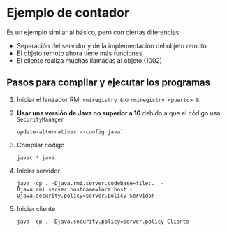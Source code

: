 # Ejemplo de contador

Es un ejemplo similar al básico, pero con ciertas diferencias

- Separación del servidor y de la implementación del objeto remoto
- El objeto remoto ahora tiene más funciones
- El cliente realiza muchas llamadas al objeto (1002)

## Pasos para compilar y ejecutar los programas

1. Iniciar el lanzador RMI
   `rmiregistry &` o `rmiregistry <puerto> &`

2. **Usar una versión de Java no superior a 16** debido a que el código usa `SecurityManager`
   ```
   update-alternatives --config java`
   ```

3. Compilar código
   ```
   javac *.java
   ```

4. Iniciar servidor
   ```
   java -cp . -Djava.rmi.server.codebase=file:.. -Djava.rmi.server.hostname=localhost -Djava.security.policy=server.policy Servidor
   ```

5. Iniciar cliente
   ```
   java -cp . -Djava.security.policy=server.policy Cliente
   ```